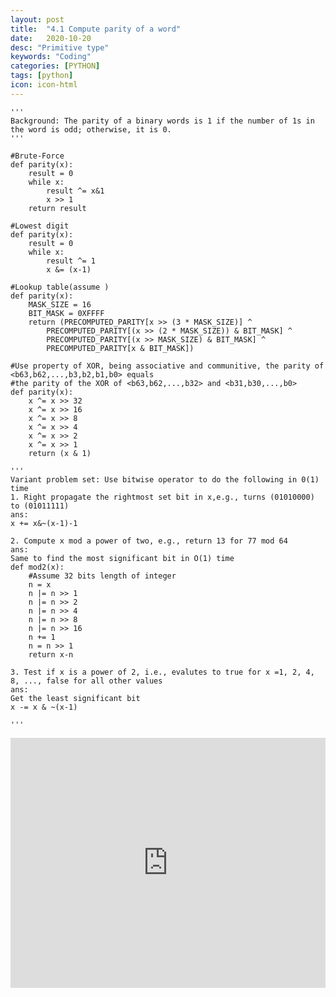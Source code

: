 ```yaml
---
layout: post
title:  "4.1 Compute parity of a word"
date:   2020-10-20
desc: "Primitive type"
keywords: "Coding"
categories: [PYTHON]
tags: [python]
icon: icon-html
---
```


```
'''
Background: The parity of a binary words is 1 if the number of 1s in the word is odd; otherwise, it is 0.
'''

#Brute-Force
def parity(x):
	result = 0
	while x:
		result ^= x&1
		x >> 1
	return result

#Lowest digit
def parity(x):
	result = 0
	while x:
		result ^= 1
		x &= (x-1)

#Lookup table(assume )
def parity(x):
	MASK_SIZE = 16
	BIT_MASK = 0XFFFF
	return (PRECOMPUTED_PARITY[x >> (3 * MASK_SIZE)] ^
		PRECOMPUTED_PARITY[(x >> (2 * MASK_SIZE)) & BIT_MASK] ^
		PRECOMPUTED_PARITY[(x >> MASK_SIZE) & BIT_MASK] ^ 
		PRECOMPUTED_PARITY[x & BIT_MASK])

#Use property of XOR, being associative and communitive, the parity of <b63,b62,...,b3,b2,b1,b0> equals
#the parity of the XOR of <b63,b62,...,b32> and <b31,b30,...,b0>
def parity(x):
	x ^= x >> 32
	x ^= x >> 16
	x ^= x >> 8
	x ^= x >> 4
	x ^= x >> 2
	x ^= x >> 1
	return (x & 1)

'''
Variant problem set: Use bitwise operator to do the following in 0(1) time
1. Right propagate the rightmost set bit in x,e.g., turns (01010000) to (01011111)
ans: 
x += x&~(x-1)-1

2. Compute x mod a power of two, e.g., return 13 for 77 mod 64
ans:
Same to find the most significant bit in O(1) time
def mod2(x):
	#Assume 32 bits length of integer
	n = x
	n |= n >> 1
	n |= n >> 2
	n |= n >> 4
	n |= n >> 8
	n |= n >> 16
	n += 1
	n = n >> 1
	return x-n

3. Test if x is a power of 2, i.e., evalutes to true for x =1, 2, 4, 8, ..., false for all other values
ans:
Get the least significant bit
x -= x & ~(x-1)

'''
```
<iframe height="400px" width="100%" src="https://repl.it/@swang88/RealGrizzledApplet?lite=true" scrolling="no" frameborder="no" allowtransparency="true" allowfullscreen="true" sandbox="allow-forms allow-pointer-lock allow-popups allow-same-origin allow-scripts allow-modals"></iframe>
